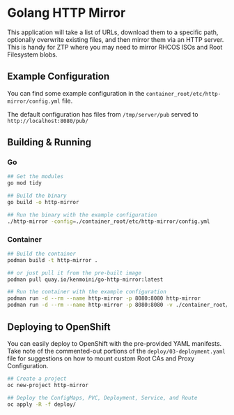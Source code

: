 # Golang HTTP Mirror

This application will take a list of URLs, download them to a specific path, optionally overwrite existing files, and then mirror them via an HTTP server.  This is handy for ZTP where you may need to mirror RHCOS ISOs and Root Filesystem blobs.

## Example Configuration

You can find some example configuration in the `container_root/etc/http-mirror/config.yml` file.

The default configuration has files from `/tmp/server/pub` served to `http://localhost:8080/pub/`

## Building & Running

### Go

```bash
## Get the modules
go mod tidy

## Build the binary
go build -o http-mirror

## Run the binary with the example configuration
./http-mirror -config=./container_root/etc/http-mirror/config.yml
```

### Container

```bash
## Build the container
podman build -t http-mirror .

## or just pull it from the pre-built image
podman pull quay.io/kenmoini/go-http-mirror:latest

## Run the container with the example configuration
podman run -d --rm --name http-mirror -p 8080:8080 http-mirror
podman run -d --rm --name http-mirror -p 8080:8080 -v ./container_root/etc/http-mirror:/etc/http-mirror http-mirror
```

## Deploying to OpenShift

You can easily deploy to OpenShift with the pre-provided YAML manifests.  Take note of the commented-out portions of the `deploy/03-deployment.yaml` file for suggestions on how to mount custom Root CAs and Proxy Configuration.

```bash
## Create a project
oc new-project http-mirror

## Deploy the ConfigMaps, PVC, Deployment, Service, and Route
oc apply -R -f deploy/
```
